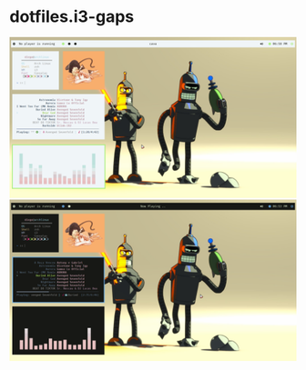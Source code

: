 # dotfiles.i3-gaps

![alt text](https://github.com/Paladin1991/dotfiles.i3-gaps/blob/main/exemplo1.png)
![alt text](https://github.com/Paladin1991/dotfiles.i3-gaps/blob/main/exemplo2.png)
